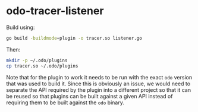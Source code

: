 # odo-tracer-listener

Build using:
```bash
go build -buildmode=plugin -o tracer.so listener.go
```

Then:
```bash
mkdir -p ~/.odo/plugins
cp tracer.so ~/.odo/plugins
```

Note that for the plugin to work it needs to be run with the exact `odo` version that was used to build it. Since this is 
obviously an issue, we would need to separate the API required by the plugin into a different project so that it can be reused
so that plugins can be built against a given API instead of requiring them to be built against the `odo` binary.